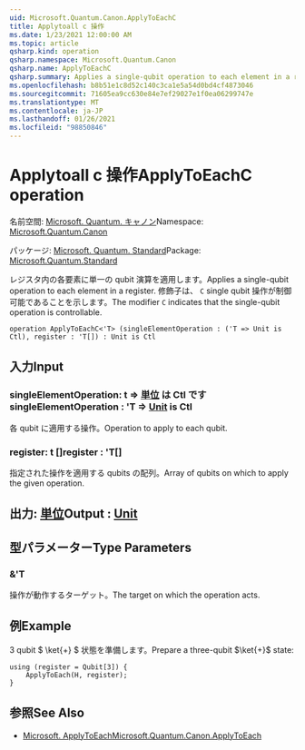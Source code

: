 ```yaml
---
uid: Microsoft.Quantum.Canon.ApplyToEachC
title: Applytoall c 操作
ms.date: 1/23/2021 12:00:00 AM
ms.topic: article
qsharp.kind: operation
qsharp.namespace: Microsoft.Quantum.Canon
qsharp.name: ApplyToEachC
qsharp.summary: Applies a single-qubit operation to each element in a register. The modifier `C` indicates that the single-qubit operation is controllable.
ms.openlocfilehash: b8b51e1c8d52c140c3ca1e5a54d0bd4cf4873046
ms.sourcegitcommit: 71605ea9cc630e84e7ef29027e1f0ea06299747e
ms.translationtype: MT
ms.contentlocale: ja-JP
ms.lasthandoff: 01/26/2021
ms.locfileid: "98850846"
---
```

# <a name="applytoeachc-operation"></a><span data-ttu-id="eff69-102">Applytoall c 操作</span><span class="sxs-lookup"><span data-stu-id="eff69-102">ApplyToEachC operation</span></span>

<span data-ttu-id="eff69-103">名前空間: [Microsoft. Quantum. キャノン](xref:Microsoft.Quantum.Canon)</span><span class="sxs-lookup"><span data-stu-id="eff69-103">Namespace: [Microsoft.Quantum.Canon](xref:Microsoft.Quantum.Canon)</span></span>

<span data-ttu-id="eff69-104">パッケージ: [Microsoft. Quantum. Standard](https://nuget.org/packages/Microsoft.Quantum.Standard)</span><span class="sxs-lookup"><span data-stu-id="eff69-104">Package: [Microsoft.Quantum.Standard](https://nuget.org/packages/Microsoft.Quantum.Standard)</span></span>


<span data-ttu-id="eff69-105">レジスタ内の各要素に単一の qubit 演算を適用します。</span><span class="sxs-lookup"><span data-stu-id="eff69-105">Applies a single-qubit operation to each element in a register.</span></span>
<span data-ttu-id="eff69-106">修飾子は、 `C` single qubit 操作が制御可能であることを示します。</span><span class="sxs-lookup"><span data-stu-id="eff69-106">The modifier `C` indicates that the single-qubit operation is controllable.</span></span>

```qsharp
operation ApplyToEachC<'T> (singleElementOperation : ('T => Unit is Ctl), register : 'T[]) : Unit is Ctl
```


## <a name="input"></a><span data-ttu-id="eff69-107">入力</span><span class="sxs-lookup"><span data-stu-id="eff69-107">Input</span></span>

### <a name="singleelementoperation--t--unit--is-ctl"></a><span data-ttu-id="eff69-108">singleElementOperation: t => [単位](xref:microsoft.quantum.lang-ref.unit)  は Ctl です</span><span class="sxs-lookup"><span data-stu-id="eff69-108">singleElementOperation : 'T => [Unit](xref:microsoft.quantum.lang-ref.unit)  is Ctl</span></span>

<span data-ttu-id="eff69-109">各 qubit に適用する操作。</span><span class="sxs-lookup"><span data-stu-id="eff69-109">Operation to apply to each qubit.</span></span>


### <a name="register--t"></a><span data-ttu-id="eff69-110">register: t []</span><span class="sxs-lookup"><span data-stu-id="eff69-110">register : 'T[]</span></span>

<span data-ttu-id="eff69-111">指定された操作を適用する qubits の配列。</span><span class="sxs-lookup"><span data-stu-id="eff69-111">Array of qubits on which to apply the given operation.</span></span>



## <a name="output--unit"></a><span data-ttu-id="eff69-112">出力: [単位](xref:microsoft.quantum.lang-ref.unit)</span><span class="sxs-lookup"><span data-stu-id="eff69-112">Output : [Unit](xref:microsoft.quantum.lang-ref.unit)</span></span>



## <a name="type-parameters"></a><span data-ttu-id="eff69-113">型パラメーター</span><span class="sxs-lookup"><span data-stu-id="eff69-113">Type Parameters</span></span>

### <a name="t"></a><span data-ttu-id="eff69-114">&</span><span class="sxs-lookup"><span data-stu-id="eff69-114">'T</span></span>

<span data-ttu-id="eff69-115">操作が動作するターゲット。</span><span class="sxs-lookup"><span data-stu-id="eff69-115">The target on which the operation acts.</span></span>

## <a name="example"></a><span data-ttu-id="eff69-116">例</span><span class="sxs-lookup"><span data-stu-id="eff69-116">Example</span></span>

<span data-ttu-id="eff69-117">3 qubit $ \ket{+} $ 状態を準備します。</span><span class="sxs-lookup"><span data-stu-id="eff69-117">Prepare a three-qubit $\ket{+}$ state:</span></span>

```qsharp
using (register = Qubit[3]) {
    ApplyToEach(H, register);
}
```

## <a name="see-also"></a><span data-ttu-id="eff69-118">参照</span><span class="sxs-lookup"><span data-stu-id="eff69-118">See Also</span></span>

- [<span data-ttu-id="eff69-119">Microsoft. ApplyToEach</span><span class="sxs-lookup"><span data-stu-id="eff69-119">Microsoft.Quantum.Canon.ApplyToEach</span></span>](xref:Microsoft.Quantum.Canon.ApplyToEach)